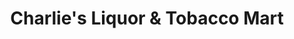 ---
title: "Charlie's Liquor & Tobacco Mart"
url: /cudahy/charlies-liquor-and-tobacco-mart/
shop: alcohol
---